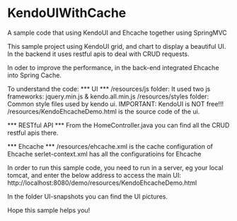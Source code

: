 # KendoUIWithCache
A sample code that using KendoUI and Ehcache together using SpringMVC

This sample project using KendoUI grid, and chart to display a beautiful UI. In the backend it uses restful apis to deal with CRUD requests.

In oder to improve the performance, in the back-end integrated Ehcache into Spring Cache.

To understand the code:
*** UI ***
/resources/js folder:
It used two js frameworks: jquery.min.js & kendo.all.min.js
/resources/styles folder:
Common style files used by kendo ui.
IMPORTANT: KendoUI is NOT free!!!
/resources/KendoEhcacheDemo.html is the source code of the ui.

*** RESTful API ***
From the HomeController.java you can find all the CRUD restful apis there.

*** Ehcache ***
/resources/ehcache.xml is the cache configuration of Ehcache
serlet-context.xml has all the configuratioins for Ehcache

In order to run this sample code, you need to run in a server, eg your local tomcat, and enter the below address to access the main UI:
http://localhost:8080/demo/resources/KendoEhcacheDemo.html

In the folder UI-snapshots you can find the UI pictures.

Hope this sample helps you!
